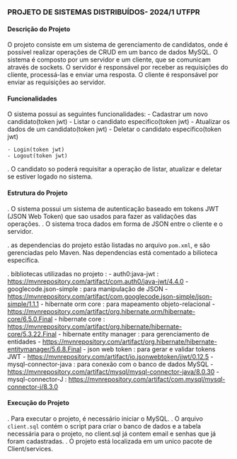 ### PROJETO DE SISTEMAS DISTRIBUÍDOS- 2024/1 UTFPR

#### Descrição do Projeto

O projeto consiste em um sistema de gerenciamento de candidatos, onde é possível realizar operações de 
CRUD em um banco de dados MySQL. O sistema é composto por um servidor e um cliente, 
que se comunicam através de sockets. O servidor é responsável por receber as requisições do cliente, processá-las e 
enviar uma resposta. O cliente é responsável por enviar as requisições ao servidor.


#### Funcionalidades

O sistema possui as seguintes funcionalidades:
    - Cadastrar um novo candidato(token jwt)
    - Listar o candidato especifico(token jwt)
    - Atualizar os dados de um candidato(token jwt)
    - Deletar o candidato especifico(token jwt)

    - Login(token jwt)
    - Logout(token jwt)

. O candidato so poderá requisitar a operação de listar, atualizar e deletar se estiver logado no sistema.


#### Estrutura do Projeto

. O sistema possui um sistema de autenticação baseado em tokens JWT (JSON Web Token) que sao usados para fazer as validações das operações.
. O sistema troca dados em forma de JSON entre o cliente e o servidor.

. as dependencias do projeto estão listadas no arquivo `pom.xml`, e são gerenciadas pelo Maven. Nas dependencias está comentado a bilioteca especifica.

. bibliotecas utilizadas no projeto :
    - auth0:java-jwt : https://mvnrepository.com/artifact/com.auth0/java-jwt/4.4.0
    - googlecode.json-simple : para manipulação de JSON - https://mvnrepository.com/artifact/com.googlecode.json-simple/json-simple/1.1.1
    - hibernate orm core : para mapeamento objeto-relacional -  https://mvnrepository.com/artifact/org.hibernate.orm/hibernate-core/6.5.0.Final
    - hibernate core : https://mvnrepository.com/artifact/org.hibernate/hibernate-core/5.3.22.Final
    - hibernate entity manager : para gerenciamento de entidades - https://mvnrepository.com/artifact/org.hibernate/hibernate-entitymanager/5.6.8.Final 
    - json web token : para gerar e validar tokens JWT - https://mvnrepository.com/artifact/io.jsonwebtoken/jjwt/0.12.5
    - mysql-connector-java : para conexão com o banco de dados MySQL - https://mvnrepository.com/artifact/mysql/mysql-connector-java/8.0.30
    - mysql-connector-J : https://mvnrepository.com/artifact/com.mysql/mysql-connector-j/8.3.0


#### Execução do Projeto

. Para executar o projeto, é necessário iniciar o MySQL.
. O arquivo `client.sql` contém o script para criar o banco de dados e a tabela necessária para o projeto, 
no client.sql já contem email e senhas que já foram cadastradas.
. O projeto está localizada em um unico pacote de Client/services.



